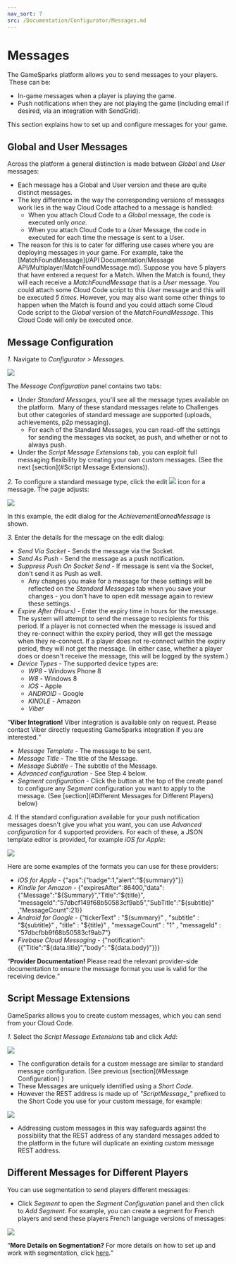 ```yaml
---
nav_sort: 7
src: /Documentation/Configurator/Messages.md
---
```


# Messages

The GameSparks platform allows you to send messages to your players.  These can be:
* In-game messages when a player is playing the game.
* Push notifications when they are not playing the game (including email if desired, via an integration with SendGrid).

This section explains how to set up and configure messages for your game.

## Global and User Messages

Across the platform a general distinction is made between *Global* and *User* messages:
* Each message has a Global and User version and these are quite distinct messages.
* The key difference in the way the corresponding versions of messages work lies in the way Cloud Code attached to a message is handled:
  * When you attach Cloud Code to a *Global* message, the code is executed only *once*.
  * When you attach Cloud Code to a *User* Message, the code in executed for each time the message is sent to a User.
* The reason for this is to cater for differing use cases where you are deploying messages in your game. For example, take the [MatchFoundMessage](/API Documentation/Message API/Multiplayer/MatchFoundMessage.md). Suppose you have 5 players that have entered a request for a Match. When the Match is found, they will each receive a *MatchFoundMessage* that is a *User* message. You could attach some Cloud Code script to this *User* message and this will be executed *5 times*. However, you may also want some other things to happen when the Match is found and you could attach some Cloud Code script to the *Global* version of the *MatchFoundMessage*. This Cloud Code will only be executed *once*.

## Message Configuration

*1.* Navigate to *Configurator > Messages*.

![](img/Noti/6.png)

The *Message Configuration* panel contains two tabs:
* Under *Standard Messages*, you'll see all the message types available on the platform.  Many of these standard messages relate to Challenges but other categories of standard message are supported (uploads, achievements, p2p messaging).
  * For each of the Standard Messages, you can read-off the settings for sending the messages via socket, as push, and whether or not to always push.
* Under the *Script Message Extensions* tab, you can exploit full messaging flexibility by creating your own custom messages. (See the next [section](#Script Message Extensions)).

*2.* To configure a standard message type, click the edit ![](/img/icons/editicon.png) icon for a message. The page adjusts:

![](img/Noti/14.png)

In this example, the edit dialog for the *AchievementEarnedMessage* is shown.

*3.* Enter the details for the message on the edit dialog:

* *Send Via Socket* \- Sends the message via the Socket.
* *Send As Push* \- Send the message as a push notification.
* *Suppress Push On Socket Send* \- If message is sent via the Socket, don't send it as Push as well.
  * Any changes you make for a message for these settings will be reflected on the *Standard Messages* tab when you save your changes - you don't have to open edit message again to review these settings.
* *Expire After (Hours)* \- Enter the expiry time in hours for the message. The system will attempt to send the message to recipients for this period. If a player is not connected when the message is issued and they re-connect within the expiry period, they will get the message when they re-connect. If a player does not re-connect within the expiry period, they will not get the message. (In either case, whether a player does or doesn't receive the message, this will be logged by the system.)
* *Device Types* - The supported device types are:
  * *WP8* - Windows Phone 8
  * *W8* - Windows 8
  * *IOS* - Apple
  * *ANDROID* - Google
  * *KINDLE* - Amazon
  * *Viber*

<q>**Viber Integration!** Viber integration is available only on request. Please contact Viber directly requesting GameSparks integration if you are interested.</q>
* *Message Template* \- The message to be sent.
* *Message Title* \- The title of the Message.
* *Message Subtitle* \- The subtitle of the Message.
* *Advanced configuration* \- See Step 4 below.
* *Segment configuration* \- Click the button at the top of the create panel to configure any *Segment* configuration you want to apply to the message. (See [section](#Different Messages for Different Players) below)

*4.* If the standard configuration available for your push notification messages doesn't give you what you want, you can use *Advanced configuration* for 4 supported providers. For each of these, a JSON template editor is provided, for example *iOS for Apple*:

![](img/Noti/11.png)

Here are some examples of the formats you can use for these providers:
* *iOS for Apple* \- {"aps":{"badge":1,"alert":"${summary}"}}
* *Kindle for Amazon* \- {"expiresAfter":86400,"data":{"Message":"${Summary}","Title":"${title}", "messageId":"57dbcf149f68b50583cf9ab5","SubTitle":"${subtitle}" ,"MessageCount":21}}
* *Android for Google* \- {"tickerText" : "${summary}" , "subtitle" : "${subtitle}" , "title" : "${title}" , "messageCount" : "1" , "messageId" : "57dbcfbb9f68b50583cf9ab7"}
* *Firebase Cloud Messaging* \- {"notification": {{"Title":"${data.title}","body": "${data.body}"}}}

<q>**Provider Documentation!** Please read the relevant provider-side documentation to ensure the message format you use is valid for the receiving device.</q>

## Script Message Extensions

GameSparks allows you to create custom messages, which you can send from your Cloud Code.

*1.* Select the *Script Message Extensions* tab and click *Add*:

![](img/Noti/12.png)

* The configuration details for a custom message are similar to standard message configuration. (See previous [section](#Message Configuration) )
* These Messages are uniquely identified using a *Short Code*.
* However the REST address is made up of *"ScriptMessage_"* prefixed to the Short Code you use for your custom message, for example:

![](img/Noti/15.png)
* Addressing custom messages in this way safeguards against the possibility that the REST address of any standard messages added to the platform in the future will duplicate an existing custom message REST address.


## Different Messages for Different Players

You can use segmentation to send players different messages:
* Click *Segment* to open the *Segment Configuration* panel and then click to *Add Segment*. For example, you can create a segment for French players and send these players French language versions of messages:

![](img/Noti/13.png)

<q>**More Details on Segmentation?** For more details on how to set up and work with segmentation, click [here](/Documentation/Configurator/Segments.md).</q>
